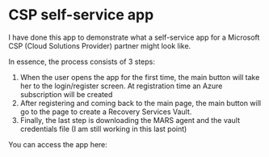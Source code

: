 ﻿# CSP self-service app

I have done this app to demonstrate what a self-service app for a Microsoft CSP (Cloud Solutions Provider) partner might look like.

In essence, the process consists of 3 steps:
1. When the user opens the app for the first time, the main button will take her to the login/register screen. At registration time an Azure subscription will be created
2. After registering and coming back to the main page, the main button will go to the page to create a Recovery Services Vault.
3. Finally, the last step is downloading the MARS agent and the vault credentials file (I am still working in this last point)

You can access the app here: 